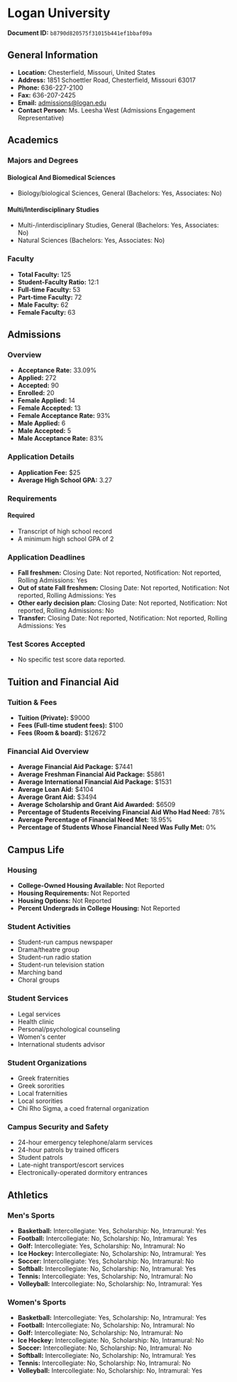 # Logan University

**Document ID:** `b8790d820575f31015b441ef1bbaf09a`

## General Information

- **Location:** Chesterfield, Missouri, United States
- **Address:** 1851 Schoettler Road, Chesterfield, Missouri 63017
- **Phone:** 636-227-2100
- **Fax:** 636-207-2425
- **Email:** admissions@logan.edu
- **Contact Person:** Ms. Leesha West (Admissions Engagement Representative)

## Academics

### Majors and Degrees

#### Biological And Biomedical Sciences

- Biology/biological Sciences, General (Bachelors: Yes, Associates: No)

#### Multi/Interdisciplinary Studies

- Multi-/interdisciplinary Studies, General (Bachelors: Yes, Associates: No)
- Natural Sciences (Bachelors: Yes, Associates: No)

### Faculty

- **Total Faculty:** 125
- **Student-Faculty Ratio:** 12:1
- **Full-time Faculty:** 53
- **Part-time Faculty:** 72
- **Male Faculty:** 62
- **Female Faculty:** 63

## Admissions

### Overview

- **Acceptance Rate:** 33.09%
- **Applied:** 272
- **Accepted:** 90
- **Enrolled:** 20
- **Female Applied:** 14
- **Female Accepted:** 13
- **Female Acceptance Rate:** 93%
- **Male Applied:** 6
- **Male Accepted:** 5
- **Male Acceptance Rate:** 83%

### Application Details

- **Application Fee:** $25
- **Average High School GPA:** 3.27

### Requirements

#### Required

- Transcript of high school record
- A minimum high school GPA of 2

### Application Deadlines

- **Fall freshmen:** Closing Date: Not reported, Notification: Not reported, Rolling Admissions: Yes
- **Out of state Fall freshmen:** Closing Date: Not reported, Notification: Not reported, Rolling Admissions: Yes
- **Other early decision plan:** Closing Date: Not reported, Notification: Not reported, Rolling Admissions: No
- **Transfer:** Closing Date: Not reported, Notification: Not reported, Rolling Admissions: Yes

### Test Scores Accepted

- No specific test score data reported.

## Tuition and Financial Aid

### Tuition & Fees

- **Tuition (Private):** $9000
- **Fees (Full-time student fees):** $100
- **Fees (Room & board):** $12672

### Financial Aid Overview

- **Average Financial Aid Package:** $7441
- **Average Freshman Financial Aid Package:** $5861
- **Average International Financial Aid Package:** $1531
- **Average Loan Aid:** $4104
- **Average Grant Aid:** $3494
- **Average Scholarship and Grant Aid Awarded:** $6509
- **Percentage of Students Receiving Financial Aid Who Had Need:** 78%
- **Average Percentage of Financial Need Met:** 18.95%
- **Percentage of Students Whose Financial Need Was Fully Met:** 0%

## Campus Life

### Housing

- **College-Owned Housing Available:** Not Reported
- **Housing Requirements:** Not Reported
- **Housing Options:** Not Reported
- **Percent Undergrads in College Housing:** Not Reported

### Student Activities

- Student-run campus newspaper
- Drama/theatre group
- Student-run radio station
- Student-run television station
- Marching band
- Choral groups

### Student Services

- Legal services
- Health clinic
- Personal/psychological counseling
- Women's center
- International students advisor

### Student Organizations

- Greek fraternities
- Greek sororities
- Local fraternities
- Local sororities
- Chi Rho Sigma, a coed fraternal organization

### Campus Security and Safety

- 24-hour emergency telephone/alarm services
- 24-hour patrols by trained officers
- Student patrols
- Late-night transport/escort services
- Electronically-operated dormitory entrances

## Athletics

### Men's Sports

- **Basketball:** Intercollegiate: Yes, Scholarship: No, Intramural: Yes
- **Football:** Intercollegiate: No, Scholarship: No, Intramural: Yes
- **Golf:** Intercollegiate: Yes, Scholarship: No, Intramural: No
- **Ice Hockey:** Intercollegiate: No, Scholarship: No, Intramural: Yes
- **Soccer:** Intercollegiate: Yes, Scholarship: No, Intramural: No
- **Softball:** Intercollegiate: No, Scholarship: No, Intramural: Yes
- **Tennis:** Intercollegiate: Yes, Scholarship: No, Intramural: No
- **Volleyball:** Intercollegiate: No, Scholarship: No, Intramural: Yes

### Women's Sports

- **Basketball:** Intercollegiate: Yes, Scholarship: No, Intramural: Yes
- **Football:** Intercollegiate: No, Scholarship: No, Intramural: No
- **Golf:** Intercollegiate: No, Scholarship: No, Intramural: No
- **Ice Hockey:** Intercollegiate: No, Scholarship: No, Intramural: No
- **Soccer:** Intercollegiate: No, Scholarship: No, Intramural: No
- **Softball:** Intercollegiate: No, Scholarship: No, Intramural: Yes
- **Tennis:** Intercollegiate: No, Scholarship: No, Intramural: No
- **Volleyball:** Intercollegiate: No, Scholarship: No, Intramural: Yes
